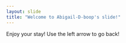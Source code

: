 ```yaml
---
layout: slide
title: "Welcome to Abigail-D-boop's slide!"
---
```

Enjoy your stay!
Use the left arrow to go back!
